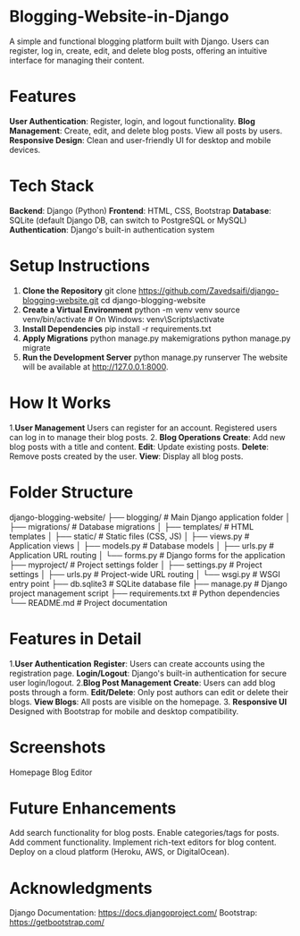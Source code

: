 # Blogging-Website-in-Django
A simple and functional blogging platform built with Django. Users can register, log in, create, edit, and delete blog posts, offering an intuitive interface for managing their content.

# Features
  **User Authentication**:
    Register, login, and logout functionality.
  **Blog Management**:
     Create, edit, and delete blog posts.
     View all posts by users.
 **Responsive Design**:
     Clean and user-friendly UI for desktop and mobile devices.
   
# Tech Stack
  **Backend**: Django (Python)
  **Frontend**: HTML, CSS, Bootstrap
  **Database**: SQLite (default Django DB, can switch to PostgreSQL or MySQL)
  **Authentication**: Django's built-in authentication system
  
# Setup Instructions
1. **Clone the Repository**
        git clone https://github.com/Zavedsaifi/django-blogging-website.git
        cd django-blogging-website
2. **Create a Virtual Environment**
        python -m venv venv
        source venv/bin/activate  # On Windows: venv\Scripts\activate     
3.  **Install Dependencies**
        pip install -r requirements.txt
4. **Apply Migrations**
        python manage.py makemigrations
        python manage.py migrate
5. **Run the Development Server**
        python manage.py runserver
The website will be available at http://127.0.0.1:8000.

# How It Works
1.**User Management**
    Users can register for an account.
    Registered users can log in to manage their blog posts.
2. **Blog Operations**
    **Create**: Add new blog posts with a title and content.
    **Edit**: Update existing posts.
    **Delete**: Remove posts created by the user.
    **View**: Display all blog posts.
    
# Folder Structure

django-blogging-website/
├── blogging/               # Main Django application folder
│   ├── migrations/         # Database migrations
│   ├── templates/          # HTML templates
│   ├── static/             # Static files (CSS, JS)
│   ├── views.py            # Application views
│   ├── models.py           # Database models
│   ├── urls.py             # Application URL routing
│   └── forms.py            # Django forms for the application
├── myproject/              # Project settings folder
│   ├── settings.py         # Project settings
│   ├── urls.py             # Project-wide URL routing
│   └── wsgi.py             # WSGI entry point
├── db.sqlite3              # SQLite database file
├── manage.py               # Django project management script
├── requirements.txt        # Python dependencies
└── README.md               # Project documentation

# Features in Detail
1.**User Authentication**
**Register**:
  Users can create accounts using the registration page.
**Login/Logout**:
  Django's built-in authentication for secure user login/logout.
2.**Blog Post Management**
**Create**:
  Users can add blog posts through a form.
**Edit/Delete**:
  Only post authors can edit or delete their blogs.
**View Blogs**:
  All posts are visible on the homepage.
3. **Responsive UI**
  Designed with Bootstrap for mobile and desktop compatibility.
  
# Screenshots
  Homepage
  Blog Editor

# Future Enhancements
  Add search functionality for blog posts.
  Enable categories/tags for posts.
  Add comment functionality.
  Implement rich-text editors for blog content.
  Deploy on a cloud platform (Heroku, AWS, or DigitalOcean).

# Acknowledgments
  Django Documentation: https://docs.djangoproject.com/
  Bootstrap: https://getbootstrap.com/
